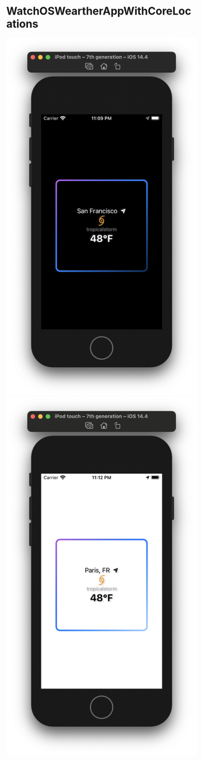 # WatchOSWeartherAppWithCoreLocations

![](https://github.com/ram4ik/WatchOSWeartherAppWithCoreLocations/blob/main/WatchOSWeartherAppWithCoreLocations/Assets.xcassets/Screenshot%202021-03-09%20at%2023.09.35.imageset/Screenshot%202021-03-09%20at%2023.09.35.png)
![](https://github.com/ram4ik/WatchOSWeartherAppWithCoreLocations/blob/main/WatchOSWeartherAppWithCoreLocations/Assets.xcassets/Screenshot%202021-03-09%20at%2023.12.46.imageset/Screenshot%202021-03-09%20at%2023.12.46.png)
